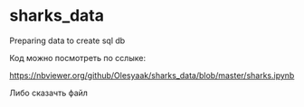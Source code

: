# sharks_data
Preparing data to create sql db

Код можно посмотреть по сслыке:

https://nbviewer.org/github/Olesyaak/sharks_data/blob/master/sharks.ipynb

Либо сказачть файл
